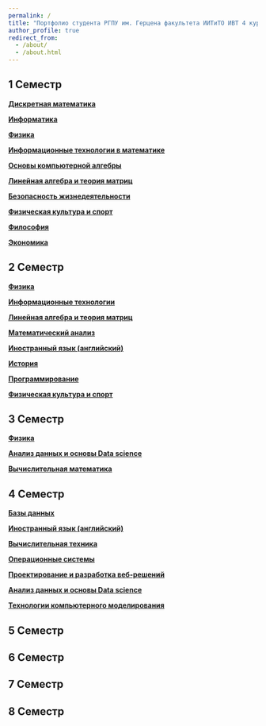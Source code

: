 ```yaml
---
permalink: /
title: "Портфолио студента РГПУ им. Герцена факультета ИИТиТО ИВТ 4 курс"
author_profile: true
redirect_from: 
  - /about/
  - /about.html
---
```


## 1 Семестр
**[Дискретная математика](https://disk.yandex.ru/d/-2Mo8HoDQZhvwQ)**

**[Информатика](https://disk.yandex.ru/d/gyJLBHg7l2OJKQ)**

**[Физика](https://disk.yandex.ru/d/-j3wE9-00h-w6A)**

**[Информационные технологии в математике](https://disk.yandex.ru/d/MzNR_3vbPz014g)**

**[Основы компьютерной алгебры](https://disk.yandex.ru/d/kWbW1lQxgSSGgg)**

**[Линейная алгебра и теория матриц](https://disk.yandex.ru/d/_b3tZyytqH4fnA)**

**[Безопасность жизнедеятельности](https://disk.yandex.ru/d/LiGwRUCa6KWSqg)**

**[Физическая культура и спорт](https://disk.yandex.ru/d/rRF6nnHyPCD6lA)**

**[Философия](https://disk.yandex.ru/d/ce5oxjpmX8dWPw)**

**[Экономика](https://disk.yandex.ru/d/d60zko2LD1sqsA)**

## 2 Семестр
**[Физика](https://disk.yandex.ru/d/HtvPUNzfos2iNw)**

**[Информационные технологии](https://disk.yandex.ru/d/kaHUjITcxd9olg)**

**[Линейная алгебра и теория матриц](https://disk.yandex.ru/d/_b3tZyytqH4fnA)**

**[Математический анализ](https://disk.yandex.ru/d/oiaRm1dbKax24g)**

**[Иностранный язык (английский)](https://disk.yandex.ru/d/7aYcg63MsbT6oA)**

**[История](https://disk.yandex.ru/d/rRF6nnHyPCD6lA)**

**[Программирование](https://disk.yandex.ru/d/8wj3eF5ms0Xetg)**

**[Физическая культура и спорт](https://disk.yandex.ru/d/rRF6nnHyPCD6lA)**

## 3 Семестр
**[Физика](https://disk.yandex.ru/d/5E-FEeQpqp_CFQ)**

**[Анализ данных и основы Data science](https://disk.yandex.ru/d/UjK9GF_-xHBjDQ)**

**[Вычислительная математика](https://disk.yandex.ru/d/jXC9LuCprR3TNA)**

## 4 Семестр
**[Базы данных](https://disk.yandex.ru/d/MJlrwnX1kOe4ug)**

**[Иностранный язык (английский)](https://disk.yandex.ru/d/70LL1ZWb8cTdDw)**

**[Вычислительная техника](https://disk.yandex.ru/d/3rVFj4ZhHFfLwg)**

**[Операционные системы](https://disk.yandex.ru/d/t_cOHmJ6sAUPDw)**

**[Проектирование и разработка веб-решений](https://disk.yandex.ru/d/sitP4jwBg2qDSQ)**

**[Анализ данных и основы Data science](https://disk.yandex.ru/d/UjK9GF_-xHBjDQ)**

**[Технологии компьютерного моделирования](https://disk.yandex.ru/d/g3MID0d-Weqo_g)**

## 5 Семестр
**[]()**

**[]()**

**[]()**

**[]()**

**[]()**

**[]()**

**[]()**

**[]()**

**[]()**

**[]()**

**[]()**

**[]()**

**[]()**

**[]()**

**[]()**

**[]()**


## 6 Семестр

## 7 Семестр

## 8 Семестр
